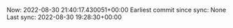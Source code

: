 Now: 2022-08-30 21:40:17.430051+00:00 Earliest commit since sync: None Last sync: 2022-08-30 19:28:30+00:00
